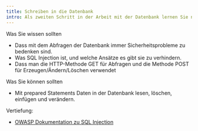 ```yaml
---
title: Schreiben in die Datenbank
intro: Als zweiten Schritt in der Arbeit mit der Datenbank lernen Sie nun Datein zu schreiben, zu ändern und zu löschen.
---
```

Was Sie wissen sollten

* Dass mit dem Abfragen der Datenbank immer Sicherheitsprobleme zu bedenken sind.
* Was SQL Injection ist, und welche Ansätze es gibt sie zu verhindern.
* Dass man die HTTP-Methode GET für Abfragen und die Methode POST für Erzeugen/Ändern/Löschen verwendet

Was Sie können sollten

* Mit prepared Statements Daten in der Datenbank lesen, löschen, einfügen und verändern.

Vertiefung:

* [OWASP Dokumentation zu SQL Injection](https://www.owasp.org/index.php/SQL_Injection)
